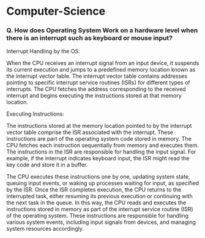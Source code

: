 # Computer-Science

### Q. How does Operating System Work on a hardware level when there is an interrupt such as keyboard or mouse input?

Interrupt Handling by the OS:

When the CPU receives an interrupt signal from an input device, it suspends its current execution and jumps to a predefined memory location known as the interrupt vector table.
The interrupt vector table contains addresses pointing to specific interrupt service routines (ISRs) for different types of interrupts.
The CPU fetches the address corresponding to the received interrupt and begins executing the instructions stored at that memory location.

Executing Instructions:

The instructions stored at the memory location pointed to by the interrupt vector table comprise the ISR associated with the interrupt.
These instructions are part of the operating system code stored in memory.
The CPU fetches each instruction sequentially from memory and executes them.
The instructions in the ISR are responsible for handling the input signal. For example, if the interrupt indicates keyboard input, the ISR might read the key code and store it in a buffer.

The CPU executes these instructions one by one, updating system state, queuing input events, or waking up processes waiting for input, as specified by the ISR.
Once the ISR completes execution, the CPU returns to the interrupted task, either resuming its previous execution or continuing with the next task in the queue.
In this way, the CPU reads and executes the instructions stored in memory as part of the interrupt service routine (ISR) of the operating system. These instructions are responsible for handling various system events, including input signals from devices, and managing system resources accordingly.
